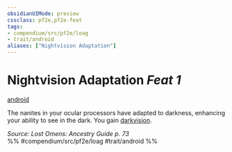 ```yaml
---
obsidianUIMode: preview
cssclass: pf2e,pf2e-feat
tags:
- compendium/src/pf2e/loag
- trait/android
aliases: ["Nightvision Adaptation"]
---
```

# Nightvision Adaptation  *Feat 1*  
[android](/rules/traits/android-loag.md)  


The nanites in your ocular processors have adapted to darkness, enhancing your ability to see in the dark. You gain [darkvision](/rules/abilities/darkvision.md).

*Source: Lost Omens: Ancestry Guide p. 73*  
%% #compendium/src/pf2e/loag #trait/android %%